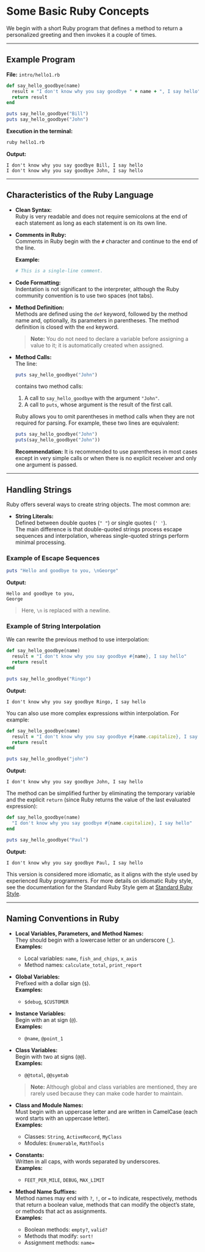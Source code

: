 
# Some Basic Ruby Concepts

We begin with a short Ruby program that defines a method to return a personalized greeting and then invokes it a couple of times.

---

## Example Program

**File:** `intro/hello1.rb`

```ruby
def say_hello_goodbye(name)
  result = "I don't know why you say goodbye " + name + ", I say hello"
  return result
end

puts say_hello_goodbye("Bill")
puts say_hello_goodbye("John")
```

**Execution in the terminal:**

```bash
ruby hello1.rb
```

**Output:**

```
I don't know why you say goodbye Bill, I say hello
I don't know why you say goodbye John, I say hello
```

---

## Characteristics of the Ruby Language

- **Clean Syntax:**  
  Ruby is very readable and does not require semicolons at the end of each statement as long as each statement is on its own line.

- **Comments in Ruby:**  
  Comments in Ruby begin with the `#` character and continue to the end of the line.

  **Example:**

  ```ruby
  # This is a single-line comment.
  ```

- **Code Formatting:**  
  Indentation is not significant to the interpreter, although the Ruby community convention is to use two spaces (not tabs).

- **Method Definition:**  
  Methods are defined using the `def` keyword, followed by the method name and, optionally, its parameters in parentheses. The method definition is closed with the `end` keyword.

  > **Note:** You do not need to declare a variable before assigning a value to it; it is automatically created when assigned.

- **Method Calls:**  
  The line:
  ```ruby
  puts say_hello_goodbye("John")
  ```
  contains two method calls:
  1. A call to `say_hello_goodbye` with the argument `"John"`.
  2. A call to `puts`, whose argument is the result of the first call.

  Ruby allows you to omit parentheses in method calls when they are not required for parsing. For example, these two lines are equivalent:

  ```ruby
  puts say_hello_goodbye("John")
  puts(say_hello_goodbye("John"))
  ```

  **Recommendation:** It is recommended to use parentheses in most cases except in very simple calls or when there is no explicit receiver and only one argument is passed.

---

## Handling Strings

Ruby offers several ways to create string objects. The most common are:

- **String Literals:**  
  Defined between double quotes (`" "`) or single quotes (`' '`).  
  The main difference is that double-quoted strings process escape sequences and interpolation, whereas single-quoted strings perform minimal processing.

### Example of Escape Sequences

```ruby
puts "Hello and goodbye to you, \nGeorge"
```

**Output:**

```
Hello and goodbye to you, 
George
```

> Here, `\n` is replaced with a newline.

### Example of String Interpolation

We can rewrite the previous method to use interpolation:

```ruby
def say_hello_goodbye(name)
  result = "I don't know why you say goodbye #{name}, I say hello"
  return result
end

puts say_hello_goodbye("Ringo")
```

**Output:**

```
I don't know why you say goodbye Ringo, I say hello
```

You can also use more complex expressions within interpolation. For example:

```ruby
def say_hello_goodbye(name)
  result = "I don't know why you say goodbye #{name.capitalize}, I say hello"
  return result
end

puts say_hello_goodbye("john")
```

**Output:**

```
I don't know why you say goodbye John, I say hello
```

The method can be simplified further by eliminating the temporary variable and the explicit `return` (since Ruby returns the value of the last evaluated expression):

```ruby
def say_hello_goodbye(name)
  "I don't know why you say goodbye #{name.capitalize}, I say hello"
end

puts say_hello_goodbye("Paul")
```

**Output:**

```
I don't know why you say goodbye Paul, I say hello
```

This version is considered more idiomatic, as it aligns with the style used by experienced Ruby programmers. For more details on idiomatic Ruby style, see the documentation for the Standard Ruby Style gem at [Standard Ruby Style](https://github.com/standardrb/standard).

---

## Naming Conventions in Ruby

- **Local Variables, Parameters, and Method Names:**  
  They should begin with a lowercase letter or an underscore (`_`).  
  **Examples:**  
  - Local variables: `name`, `fish_and_chips`, `x_axis`  
  - Method names: `calculate_total`, `print_report`

- **Global Variables:**  
  Prefixed with a dollar sign (`$`).  
  **Examples:**  
  - `$debug`, `$CUSTOMER`

- **Instance Variables:**  
  Begin with an at sign (`@`).  
  **Examples:**  
  - `@name`, `@point_1`

- **Class Variables:**  
  Begin with two at signs (`@@`).  
  **Examples:**  
  - `@@total`, `@@symtab`

  > **Note:** Although global and class variables are mentioned, they are rarely used because they can make code harder to maintain.

- **Class and Module Names:**  
  Must begin with an uppercase letter and are written in CamelCase (each word starts with an uppercase letter).  
  **Examples:**  
  - Classes: `String`, `ActiveRecord`, `MyClass`  
  - Modules: `Enumerable`, `MathTools`

- **Constants:**  
  Written in all caps, with words separated by underscores.  
  **Examples:**  
  - `FEET_PER_MILE`, `DEBUG`, `MAX_LIMIT`

- **Method Name Suffixes:**  
  Method names may end with `?`, `!`, or `=` to indicate, respectively, methods that return a boolean value, methods that can modify the object’s state, or methods that act as assignments.  
  **Examples:**  
  - Boolean methods: `empty?`, `valid?`  
  - Methods that modify: `sort!`  
  - Assignment methods: `name=`
